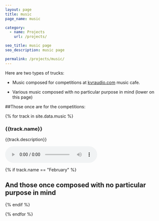 ```yaml
---
layout: page
title: music
page_name: music

category:
  - name: Projects
    url: /projects/

seo_title: music page
seo_description: music page

permalink: /projects/music/
---
```


Here are two types of trucks:

- Music composed for competitions at <a href="https://www.sanusart.com/wp-content/uploads/www.kvraudio.com" target="_blank">kvraudio.com</a> music cafe.

- Various music composed with no particular purpose in mind (lower on this page)

##Those once are for the competitions:

{% for track in site.data.music %}

### {{track.name}}

{{track.description}}

<audio controls>
  <source src="{{track.mp3}}" type="audio/mpeg">
  <source src="{{track.ogg}}" type="audio/ogg">
  <iframe width="600" height="166" scrolling="no" frameborder="no" src="https://w.soundcloud.com/player/?url=https://api.soundcloud.com/tracks/{{track.soundcloud}}&auto_play=false&hide_related=false&show_comments=true&show_user=true&show_reposts=true&visual=true"></iframe>
</audio>

{% if track.name == "February" %}
## And those once composed with no particular purpose in mind
{% endif %}

{% endfor %}